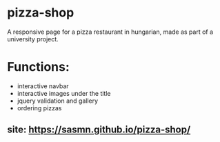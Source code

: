 # pizza-shop
A responsive page for a pizza restaurant in hungarian, made as part of a university project.

# Functions:
* interactive navbar
* interactive images under the title
* jquery validation and gallery
* ordering pizzas

## site: https://sasmn.github.io/pizza-shop/
